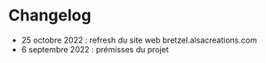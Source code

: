 # Changelog

- 25 octobre 2022 : refresh du site web bretzel.alsacreations.com
- 6 septembre 2022 : prémisses du projet
